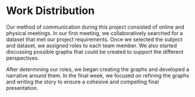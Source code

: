 # Work Distribution

Our method of communication during this project consisted of online and physical meetings. In our first meeting, we collaboratively searched for a dataset that met our project requirements. Once we selected the subject and dataset, we assigned roles to each team member. We also started discussing possible graphs that could be created to support the different perspectives.

After determining our roles, we began creating the graphs and developed a narrative around them. In the final week, we focused on refining the graphs and writing the story to ensure a cohesive and compelling final presentation.